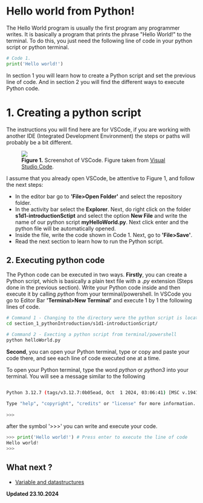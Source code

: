 # Hello world from Python!

The Hello World program is usually the first program any programmer writes. It is basically a program that prints the phrase "Hello World!" to the terminal. To do this, you just need the following line of code in your python script or python terminal.

```python
# Code 1. 
print('Hello world!')
```

In section 1 you will learn how to create a Python script and set the previous line of code. And in section 2 you will find the different ways to execute Python code. 

# 1. Creating a python script

The instructions you will find here are for VSCode, if you are working with another IDE (Integrated Development Environment) the steps or paths will probably be a bit different. 
<figure>
    <img src='https://code.visualstudio.com/assets/docs/getstarted/userinterface/hero.png'/>
    <figcaption><b>Figure 1.</b> Screenshot of VSCode. Figure taken from <a href=''>Visual Studio Code</a>.
    </figcaption>
</figure>


I assume that you already open VSCode, be attentive to Figure 1, and follow the next steps:

- In the editor bar go to **'File>Open Folder'** and select the repository folder.
- In the activity bar select the **Explorer**. Next, do right click on the folder **s1d1-introductionSctipt** and select the option **New File** and write the name of our python script **myHelloWorld.py**. Next click enter and the python file will be automatically opened. 
-  Inside the file, write the code shown in Code 1. Next, go to **'File>Save'**.
- Read the next section to learn how to run the Python script.
 

## 2. Executing python code

The Python code can be executed in two ways. **Firstly**, you can create a Python script, which is basically a plain text file with a *.py* extension (Steps done in the previous section). Write your Python code inside and then execute it by calling *python* from your terminal/powershell. In VSCode you go to Editor Bar **'Terminal>New Terminal'** and execute 1 by 1 the following lines of code.  

```bash 
# Command 1 - Changing to the directory were the python script is located
cd section_1_pythonIntroduction/s1d1-introductionScript/
```

```python
# Command 2 - Execting a python script from terminal/powershell
python helloWorld.py
```


**Second**, you can open your Python terminal, type or copy and paste your code there, and see each line of code executed one at a time. 

To open your Python terminal, type the word *python* or *python3* into your terminal. You will see a message similar to the following

```bash

Python 3.12.7 (tags/v3.12.7:0b05ead, Oct  1 2024, 03:06:41) [MSC v.1941 64 bit (AMD64)] on win32

Type "help", "copyright", "credits" or "license" for more information.
 
>>>
```

after the symbol '>>>' you can write and execute your code. 

```python
>>> print('Hello world!') # Press enter to execute the line of code
Hello world!
>>>
```

## What next ?

- [Variable and datastructures](https://github.com/jrojas9206/workshop_pythonCV/tree/main/section_1_pythonIntroduction/s1d2-variablesAndDataStructures)

**Updated 23.10.2024**